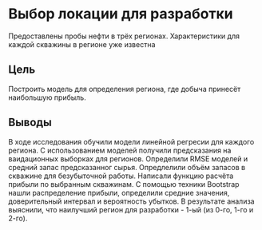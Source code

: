 # Выбор локации для разработки

Предоставлены пробы нефти в трёх регионах. Характеристики для каждой скважины в регионе уже известна

## Цель 

Построить модель для определения региона, где добыча принесёт наибольшую прибыль. 
## Выводы
В ходе исследования обучили модели линейной регресии для каждого региона. С использованием моделей получили предсказания на ваидационных выборках для регионов. Определили RMSE моделей и средний запас предсказанног сырья. Опредлелили объём запасов в скважине для безубыточной работы. Написали функцию расчёта прибыли по выбранным скважинам. С помощью техники Bootstrap нашли распределение прибыли, определили средние значения, доверительный интервал и вероятность убытков. В результате анализа выяснили, что наилучший регион для разработки - 1-ый (из 0-го, 1-го и 2-го).
